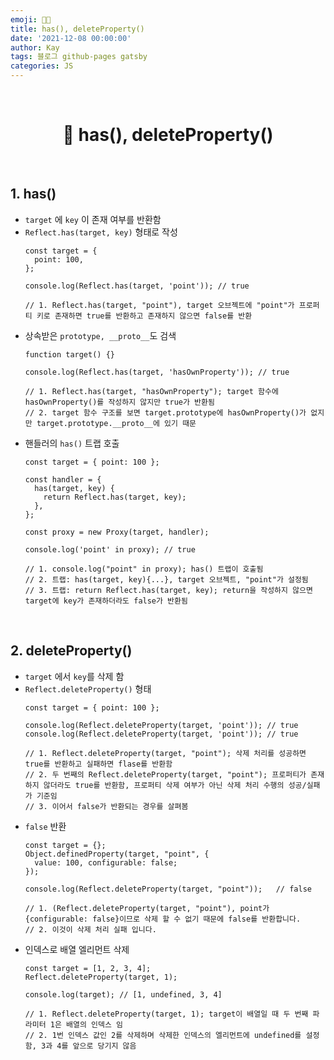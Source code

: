 ```yaml
---
emoji: 👨‍💻
title: has(), deleteProperty()
date: '2021-12-08 00:00:00'
author: Kay
tags: 블로그 github-pages gatsby
categories: JS
---
```


<br>

<h1 align="center">
  👋 has(), deleteProperty()
</h1>

<br>

## 1. has()

- `target` 에 `key` 이 존재 여부를 반환함
- `Reflect.has(target, key)` 형태로 작성
  ```tsx
  const target = {
    point: 100,
  };

  console.log(Reflect.has(target, 'point')); // true

  // 1. Reflect.has(target, "point"), target 오브젝트에 "point"가 프로퍼티 키로 존재하면 true를 반환하고 존재하지 않으면 false를 반환
  ```
- 상속받은 `prototype, __proto__`도 검색
  ```tsx
  function target() {}

  console.log(Reflect.has(target, 'hasOwnProperty')); // true

  // 1. Reflect.has(target, "hasOwnProperty"); target 함수에 hasOwnProperty()를 작성하지 않지만 true가 반환됨
  // 2. target 함수 구조를 보면 target.prototype에 hasOwnProperty()가 없지만 target.prototype.__proto__에 있기 때문
  ```
- 핸들러의 `has()` 트랩 호출
  ```tsx
  const target = { point: 100 };

  const handler = {
    has(target, key) {
      return Reflect.has(target, key);
    },
  };

  const proxy = new Proxy(target, handler);

  console.log('point' in proxy); // true

  // 1. console.log("point" in proxy); has() 트랩이 호출됨
  // 2. 트랩: has(target, key){...}, target 오브젝트, "point"가 설정됨
  // 3. 트랩: return Reflect.has(target, key); return을 작성하지 않으면 target에 key가 존재하더라도 false가 반환됨
  ```

<br>

## 2. deleteProperty()

- `target` 에서 `key`를 삭제 함
- `Reflect.deleteProperty()` 형태
  ```tsx
  const target = { point: 100 };

  console.log(Reflect.deleteProperty(target, 'point')); // true
  console.log(Reflect.deleteProperty(target, 'point')); // true

  // 1. Reflect.deleteProperty(target, "point"); 삭제 처리를 성공하면 true를 반환하고 실패하면 flase를 반환함
  // 2. 두 번째의 Reflect.deleteProperty(target, "point"); 프로퍼티가 존재하지 않더라도 true를 반환함, 프로퍼티 삭제 여부가 아닌 삭제 처리 수행의 성공/실패가 기준임
  // 3. 이어서 false가 반환되는 경우를 살펴봄
  ```
- `false` 반환
  ```tsx
  const target = {};
  Object.definedProperty(target, "point", {
  	value: 100, configurable: false;
  });

  console.log(Reflect.deleteProperty(target, "point"));   // false

  // 1. (Reflect.deleteProperty(target, "point"), point가 {configurable: false}이므로 삭제 할 수 없기 때문에 false를 반환합니다.
  // 2. 이것이 삭제 처리 실패 입니다.
  ```
- 인덱스로 배열 엘리먼트 삭제
  ```tsx
  const target = [1, 2, 3, 4];
  Reflect.deleteProperty(target, 1);

  console.log(target); // [1, undefined, 3, 4]

  // 1. Reflect.deleteProperty(target, 1); target이 배열일 때 두 번째 파라미터 1은 배열의 인덱스 임
  // 2. 1번 인덱스 값인 2를 삭제하며 삭제한 인덱스의 엘리먼트에 undefined를 설정함, 3과 4를 앞으로 당기지 않음
  ```

```toc

```
